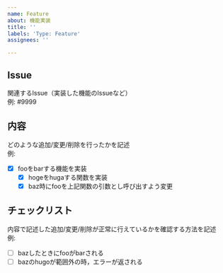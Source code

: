 ```yaml
---
name: Feature
about: 機能実装
title: ''
labels: 'Type: Feature'
assignees: ''

---
```


## Issue
関連するIssue（実装した機能のIssueなど）  
例: #9999

## 内容
どのような追加/変更/削除を行ったかを記述  
例:
- [x] fooをbarする機能を実装
  - [x] hogeをhugaする関数を実装
  - [x] baz時にfooを上記関数の引数とし呼び出すよう変更

## チェックリスト
内容で記述した追加/変更/削除が正常に行えているかを確認する方法を記述  
例:
- [ ] bazしたときにfooがbarされる
- [ ] bazのhugoが範囲外の時，エラーが返される
